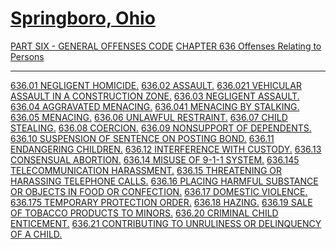 [Springboro, Ohio](indexee20.html)
==================================

[PART SIX - GENERAL OFFENSES CODE](28a2a412.html) [CHAPTER 636 Offenses
Relating to Persons](304ca412.html)

* * * * *

[636.01 NEGLIGENT HOMICIDE.](3075a412.html) [636.02
ASSAULT.](307aa412.html) [636.021 VEHICULAR ASSAULT IN A CONSTRUCTION
ZONE.](309aa412.html) [636.03 NEGLIGENT ASSAULT.](30aca412.html) [636.04
AGGRAVATED MENACING.](30b1a412.html) [636.041 MENACING BY
STALKING.](30b6a412.html) [636.05 MENACING.](30dfa412.html) [636.06
UNLAWFUL RESTRAINT.](30e5a412.html) [636.07 CHILD
STEALING.](30eea412.html) [636.08 COERCION.](30f6a412.html) [636.09
NONSUPPORT OF DEPENDENTS.](310fa412.html) [636.10 SUSPENSION OF SENTENCE
ON POSTING BOND.](311da412.html) [636.11 ENDANGERING
CHILDREN.](3121a412.html) [636.12 INTERFERENCE WITH
CUSTODY.](3139a412.html) [636.13 CONSENSUAL ABORTION.](3144a412.html)
[636.14 MISUSE OF 9-1-1 SYSTEM.](314ea412.html) [636.145
TELECOMMUNICATION HARASSMENT.](315fa412.html) [636.15 THREATENING OR
HARASSING TELEPHONE CALLS.](317ea412.html) [636.16 PLACING HARMFUL
SUBSTANCE OR OBJECTS IN FOOD OR CONFECTION.](3181a412.html) [636.17
DOMESTIC VIOLENCE.](3189a412.html) [636.175 TEMPORARY PROTECTION
ORDER.](31a3a412.html) [636.18 HAZING.](31b4a412.html) [636.19 SALE OF
TOBACCO PRODUCTS TO MINORS.](31c2a412.html) [636.20 CRIMINAL CHILD
ENTICEMENT.](31e6a412.html) [636.21 CONTRIBUTING TO UNRULINESS OR
DELINQUENCY OF A CHILD.](31f7a412.html)
